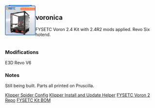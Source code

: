 <img align="left" width=100 src="../docs/images/FYSETC-VORON-2-4-V2-4-350x350x350mm-CoreXY-High-Quality-3D-Printer-Kit.jpg" />

## voronica

FYSETC Voron 2.4 Kit with 2.4R2 mods applied. Revo Six hotend.
<br />
<br />

### Modifications

E3D Revo V6

### Notes

Still being built. Parts all printed on Pruscilla.

[Klipper Spider Config](https://github.com/VoronDesign/Voron-2/blob/Voron2.4/firmware/klipper_configurations/Spider/Voron2_Spider_Config.cfg)
[Klipper Install and Update Helper](https://github.com/th33xitus/kiauh)
[FYSETC Voron 2 Repo](https://github.com/FYSETC/FYSETC-Voron-2)
[FYSETC Kit BOM](https://github.com/FYSETC/FYSETC-Voron-2/blob/main/BOM.md)
